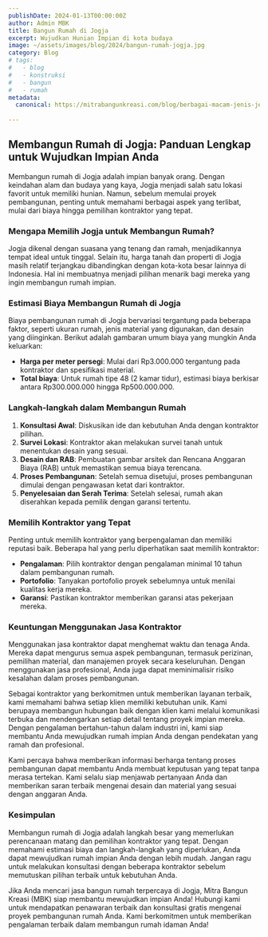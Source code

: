 ```yaml
---
publishDate: 2024-01-13T00:00:00Z
author: Admin MBK
title: Bangun Rumah di Jogja
excerpt: Wujudkan Hunian Impian di kota budaya
image: ~/assets/images/blog/2024/bangun-rumah-jogja.jpg
category: Blog
# tags:
#   - blog
#   - konstruksi
#   - bangun
#   - rumah
metadata:
  canonical: https://mitrabangunkreasi.com/blog/berbagai-macam-jenis-jendela-untuk-inspirasi-2024
  
---
```


## Membangun Rumah di Jogja: Panduan Lengkap untuk Wujudkan Impian Anda

Membangun rumah di Jogja adalah impian banyak orang. Dengan keindahan alam dan budaya yang kaya, Jogja menjadi salah satu lokasi favorit untuk memiliki hunian. Namun, sebelum memulai proyek pembangunan, penting untuk memahami berbagai aspek yang terlibat, mulai dari biaya hingga pemilihan kontraktor yang tepat.

### **Mengapa Memilih Jogja untuk Membangun Rumah?**

Jogja dikenal dengan suasana yang tenang dan ramah, menjadikannya tempat ideal untuk tinggal. Selain itu, harga tanah dan properti di Jogja masih relatif terjangkau dibandingkan dengan kota-kota besar lainnya di Indonesia. Hal ini membuatnya menjadi pilihan menarik bagi mereka yang ingin membangun rumah impian.

### **Estimasi Biaya Membangun Rumah di Jogja**

Biaya pembangunan rumah di Jogja bervariasi tergantung pada beberapa faktor, seperti ukuran rumah, jenis material yang digunakan, dan desain yang diinginkan. Berikut adalah gambaran umum biaya yang mungkin Anda keluarkan:

- **Harga per meter persegi**: Mulai dari Rp3.000.000 tergantung pada kontraktor dan spesifikasi material.
- **Total biaya**: Untuk rumah tipe 48 (2 kamar tidur), estimasi biaya berkisar antara Rp300.000.000 hingga Rp500.000.000.

### **Langkah-langkah dalam Membangun Rumah**

1. **Konsultasi Awal**: Diskusikan ide dan kebutuhan Anda dengan kontraktor pilihan.
2. **Survei Lokasi**: Kontraktor akan melakukan survei tanah untuk menentukan desain yang sesuai.
3. **Desain dan RAB**: Pembuatan gambar arsitek dan Rencana Anggaran Biaya (RAB) untuk memastikan semua biaya terencana.
4. **Proses Pembangunan**: Setelah semua disetujui, proses pembangunan dimulai dengan pengawasan ketat dari kontraktor.
5. **Penyelesaian dan Serah Terima**: Setelah selesai, rumah akan diserahkan kepada pemilik dengan garansi tertentu.

### **Memilih Kontraktor yang Tepat**

Penting untuk memilih kontraktor yang berpengalaman dan memiliki reputasi baik. Beberapa hal yang perlu diperhatikan saat memilih kontraktor:

- **Pengalaman**: Pilih kontraktor dengan pengalaman minimal 10 tahun dalam pembangunan rumah.
- **Portofolio**: Tanyakan portofolio proyek sebelumnya untuk menilai kualitas kerja mereka.
- **Garansi**: Pastikan kontraktor memberikan garansi atas pekerjaan mereka.

### **Keuntungan Menggunakan Jasa Kontraktor**

Menggunakan jasa kontraktor dapat menghemat waktu dan tenaga Anda. Mereka dapat mengurus semua aspek pembangunan, termasuk perizinan, pemilihan material, dan manajemen proyek secara keseluruhan. Dengan menggunakan jasa profesional, Anda juga dapat meminimalisir risiko kesalahan dalam proses pembangunan.

Sebagai kontraktor yang berkomitmen untuk memberikan layanan terbaik, kami memahami bahwa setiap klien memiliki kebutuhan unik. Kami berupaya membangun hubungan baik dengan klien kami melalui komunikasi terbuka dan mendengarkan setiap detail tentang proyek impian mereka. Dengan pengalaman bertahun-tahun dalam industri ini, kami siap membantu Anda mewujudkan rumah impian Anda dengan pendekatan yang ramah dan profesional.

Kami percaya bahwa memberikan informasi berharga tentang proses pembangunan dapat membantu Anda membuat keputusan yang tepat tanpa merasa tertekan. Kami selalu siap menjawab pertanyaan Anda dan memberikan saran terbaik mengenai desain dan material yang sesuai dengan anggaran Anda.

### **Kesimpulan**

Membangun rumah di Jogja adalah langkah besar yang memerlukan perencanaan matang dan pemilihan kontraktor yang tepat. Dengan memahami estimasi biaya dan langkah-langkah yang diperlukan, Anda dapat mewujudkan rumah impian Anda dengan lebih mudah. Jangan ragu untuk melakukan konsultasi dengan beberapa kontraktor sebelum memutuskan pilihan terbaik untuk kebutuhan Anda.

Jika Anda mencari jasa bangun rumah terpercaya di Jogja, Mitra Bangun Kreasi (MBK) siap membantu mewujudkan impian Anda! Hubungi kami untuk mendapatkan penawaran terbaik dan konsultasi gratis mengenai proyek pembangunan rumah Anda. Kami berkomitmen untuk memberikan pengalaman terbaik dalam membangun rumah idaman Anda!